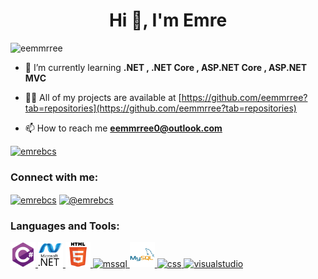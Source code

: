 <h1 align="center">Hi 👋, I'm Emre</h1>


<p align="left"> <img src="https://komarev.com/ghpvc/?username=eemmrree" alt="eemmrree" /> </p>

- 🌱 I’m currently learning **.NET , .NET Core , ASP.NET Core , ASP.NET MVC**

- 👨‍💻 All of my projects are available at [https://github.com/eemmrree?tab=repositories](https://github.com/eemmrree?tab=repositories)

- 📫 How to reach me **eemmrree0@outlook.com**


<p align="left"> <a href="https://twitter.com/emrebcs" target="blank"><img src="https://img.shields.io/twitter/follow/emrebcs?logo=twitter&style=for-the-badge" alt="emrebcs" /></a> </p>

<h3 align="left">Connect with me:</h3>
<p align="left">
<a href="https://twitter.com/emrebcs" target="blank"><img align="center" src="https://cdn.jsdelivr.net/npm/simple-icons@3.0.1/icons/twitter.svg" alt="emrebcs" height="30" width="40" /></a>
<a href="https://www.linkedin.com/in/eemmrree/" target="blank"><img align="center" src="https://cdn.jsdelivr.net/npm/simple-icons@3.0.1/icons/linkedin.svg" alt="@emrebcs" height="30" width="40" /></a>


<h3 align="left">Languages and Tools:</h3>
<p align="left"> <a href="https://www.w3schools.com/cs/" target="_blank"> <img src="https://raw.githubusercontent.com/devicons/devicon/master/icons/csharp/csharp-original.svg" alt="csharp" width="40" height="40"/> </a> <a href="https://dotnet.microsoft.com/" target="_blank"> <img src="https://raw.githubusercontent.com/devicons/devicon/master/icons/dot-net/dot-net-original-wordmark.svg" alt="dotnet" width="40" height="40"/> </a> <a href="https://www.w3.org/html/" target="_blank"> <img src="https://raw.githubusercontent.com/devicons/devicon/master/icons/html5/html5-original-wordmark.svg" alt="html5" width="40" height="40"/> </a> <a href="https://www.microsoft.com/en-us/sql-server" target="_blank"> <img src="https://cdn.jsdelivr.net/npm/simple-icons@3.0.1/icons/microsoftsqlserver.svg" alt="mssql" width="40" height="40"/> </a> <a href="https://www.mysql.com/" target="_blank"> <img src="https://raw.githubusercontent.com/devicons/devicon/master/icons/mysql/mysql-original-wordmark.svg" alt="mysql" width="40" height="40"/> </a> <a href="https://www.w3schools.com/css/default.asp" target="_blank"> <img src="https://cdn.jsdelivr.net/npm/simple-icons@3.0.1/icons/css3.svg" alt="css" width="40" height="40"/> </a> <a href="https://visualstudio.microsoft.com/" target="_blank"> <img src="https://cdn.jsdelivr.net/npm/simple-icons@3.0.1/icons/visualstudio.svg" alt="visualstudio" width="40" height="40"/> </a>  </p>



